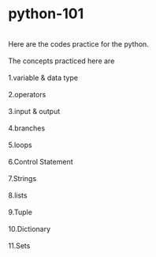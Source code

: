 # python-101

<br>
Here are the codes practice for the python.
</br>
<br>
The concepts practiced here are
</br>
<br>
1.variable & data type
</br>
<br>
2.operators
</br>
<br>
3.input & output
</br>
<br>
4.branches
</br>
<br>
5.loops
</br>
<br>
6.Control Statement
</br>
<br>
7.Strings
</br>
<br>
8.lists
</br>
<br>
9.Tuple
</br>
<br>
10.Dictionary
</br>
<br>
11.Sets
</br>
